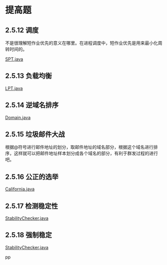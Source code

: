 # 提高题

## 2.5.12 调度

不是很理解短作业优先的意义在哪里。在进程调度中，短作业优先是用来最小化周转时间的。

[SPT.java](https://github.com/Dokyme/algorithms_4th_exercises/blob/master/src/main/java/com/dokyme/alg4/sorting/application/SPT.java)

## 2.5.13 负载均衡

[LPT.java](https://github.com/Dokyme/algorithms_4th_exercises/blob/master/src/main/java/com/dokyme/alg4/sorting/application/LPT.java)

## 2.5.14 逆域名排序

[Domain.java](https://github.com/Dokyme/algorithms_4th_exercises/blob/master/src/main/java/com/dokyme/alg4/sorting/application/Domain.java)

## 2.5.15 垃圾邮件大战

根据@符号进行邮件地址的划分，取邮件地址的域名部分，根据这个域名进行排序，这样就可以把邮件地址样本划分成各个域名的部分，有利于群发过程的进行吧。

## 2.5.16 公正的选举

[California.java](https://github.com/Dokyme/algorithms_4th_exercises/blob/master/src/main/java/com/dokyme/alg4/sorting/application/California.java)

## 2.5.17 检测稳定性

[StabilityChecker.java](https://github.com/Dokyme/algorithms_4th_exercises/blob/master/src/main/java/com/dokyme/alg4/sorting/application/StabilityChecker.java)

## 2.5.18 强制稳定

[StabilityChecker.java](https://github.com/Dokyme/algorithms_4th_exercises/blob/master/src/main/java/com/dokyme/alg4/sorting/application/StabilityChecker.java)

pp